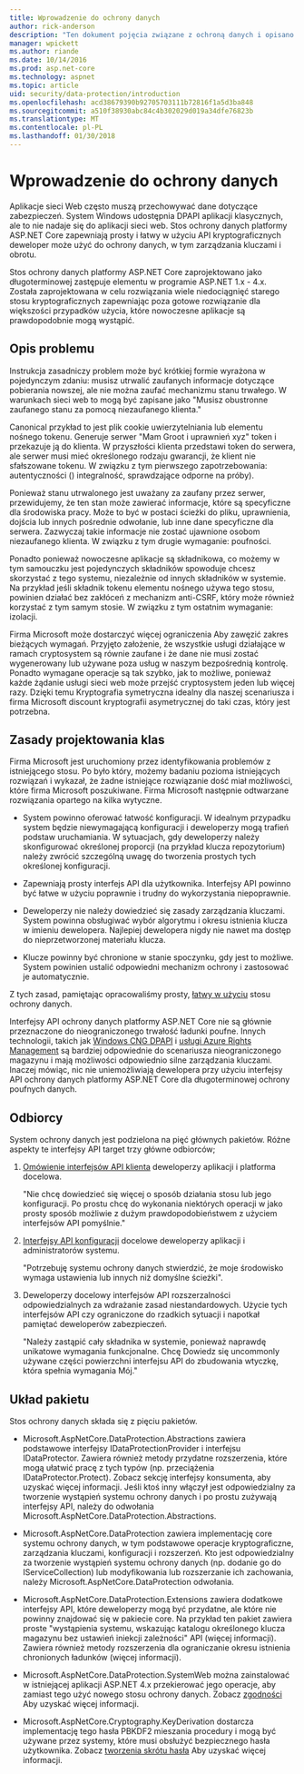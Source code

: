 ```yaml
---
title: Wprowadzenie do ochrony danych
author: rick-anderson
description: "Ten dokument pojęcia związane z ochroną danych i opisano zasady projektowania skojarzone podstawowych interfejsów API platformy ASP.NET."
manager: wpickett
ms.author: riande
ms.date: 10/14/2016
ms.prod: asp.net-core
ms.technology: aspnet
ms.topic: article
uid: security/data-protection/introduction
ms.openlocfilehash: acd38679390b92705703111b72816f1a5d3ba848
ms.sourcegitcommit: a510f38930abc84c4b302029d019a34dfe76823b
ms.translationtype: MT
ms.contentlocale: pl-PL
ms.lasthandoff: 01/30/2018
---
```

# <a name="introduction-to-data-protection"></a>Wprowadzenie do ochrony danych

Aplikacje sieci Web często muszą przechowywać dane dotyczące zabezpieczeń. System Windows udostępnia DPAPI aplikacji klasycznych, ale to nie nadaje się do aplikacji sieci web. Stos ochrony danych platformy ASP.NET Core zapewniają prosty i łatwy w użyciu API kryptograficznych deweloper może użyć do ochrony danych, w tym zarządzania kluczami i obrotu.

Stos ochrony danych platformy ASP.NET Core zaprojektowano jako długoterminowej zastępuje <machineKey> elementu w programie ASP.NET 1.x - 4.x. Została zaprojektowana w celu rozwiązania wiele niedociągnięć starego stosu kryptograficznych zapewniając poza gotowe rozwiązanie dla większości przypadków użycia, które nowoczesne aplikacje są prawdopodobnie mogą wystąpić.

## <a name="problem-statement"></a>Opis problemu

Instrukcja zasadniczy problem może być krótkiej formie wyrażona w pojedynczym zdaniu: musisz utrwalić zaufanych informacje dotyczące pobierania nowszej, ale nie można zaufać mechanizmu stanu trwałego. W warunkach sieci web to mogą być zapisane jako "Musisz obustronne zaufanego stanu za pomocą niezaufanego klienta."

Canonical przykład to jest plik cookie uwierzytelniania lub elementu nośnego tokenu. Generuje serwer "Mam Groot i uprawnień xyz" token i przekazuje ją do klienta. W przyszłości klienta przedstawi token do serwera, ale serwer musi mieć określonego rodzaju gwarancji, że klient nie sfałszowane tokenu. W związku z tym pierwszego zapotrzebowania: autentyczności () integralność, sprawdzające odporne na próby).

Ponieważ stanu utrwalonego jest uważany za zaufany przez serwer, przewidujemy, że ten stan może zawierać informacje, które są specyficzne dla środowiska pracy. Może to być w postaci ścieżki do pliku, uprawnienia, dojścia lub innych pośrednie odwołanie, lub inne dane specyficzne dla serwera. Zazwyczaj takie informacje nie zostać ujawnione osobom niezaufanego klienta. W związku z tym drugie wymaganie: poufności.

Ponadto ponieważ nowoczesne aplikacje są składnikowa, co możemy w tym samouczku jest pojedynczych składników spowoduje chcesz skorzystać z tego systemu, niezależnie od innych składników w systemie. Na przykład jeśli składnik tokenu elementu nośnego używa tego stosu, powinien działać bez zakłóceń z mechanizm anti-CSRF, który może również korzystać z tym samym stosie. W związku z tym ostatnim wymaganie: izolacji.

Firma Microsoft może dostarczyć więcej ograniczenia Aby zawęzić zakres bieżących wymagań. Przyjęto założenie, że wszystkie usługi działające w ramach cryptosystem są równie zaufane i że dane nie musi zostać wygenerowany lub używane poza usług w naszym bezpośrednią kontrolę. Ponadto wymagane operacje są tak szybko, jak to możliwe, ponieważ każde żądanie usługi sieci web może przejść cryptosystem jeden lub więcej razy. Dzięki temu Kryptografia symetryczna idealny dla naszej scenariusza i firma Microsoft discount kryptografii asymetrycznej do taki czas, który jest potrzebna.

## <a name="design-philosophy"></a>Zasady projektowania klas

Firma Microsoft jest uruchomiony przez identyfikowania problemów z istniejącego stosu. Po było który, możemy badaniu pozioma istniejących rozwiązań i wykazał, że żadne istniejące rozwiązanie dość miał możliwości, które firma Microsoft poszukiwane. Firma Microsoft następnie odtwarzane rozwiązania opartego na kilka wytyczne.

* System powinno oferować łatwość konfiguracji. W idealnym przypadku system będzie niewymagającą konfiguracji i deweloperzy mogą trafień podstaw uruchamiania. W sytuacjach, gdy deweloperzy należy skonfigurować określonej proporcji (na przykład klucza repozytorium) należy zwrócić szczególną uwagę do tworzenia prostych tych określonej konfiguracji.

* Zapewniają prosty interfejs API dla użytkownika. Interfejsy API powinno być łatwe w użyciu poprawnie i trudny do wykorzystania niepoprawnie.

* Deweloperzy nie należy dowiedzieć się zasady zarządzania kluczami. System powinna obsługiwać wybór algorytmu i okresu istnienia klucza w imieniu dewelopera. Najlepiej dewelopera nigdy nie nawet ma dostęp do nieprzetworzonej materiału klucza.

* Klucze powinny być chronione w stanie spoczynku, gdy jest to możliwe. System powinien ustalić odpowiedni mechanizm ochrony i zastosować je automatycznie.

Z tych zasad, pamiętając opracowaliśmy prosty, [łatwy w użyciu](using-data-protection.md) stosu ochrony danych.

Interfejsy API ochrony danych platformy ASP.NET Core nie są głównie przeznaczone do nieograniczonego trwałość ładunki poufne. Innych technologii, takich jak [Windows CNG DPAPI](https://msdn.microsoft.com/library/windows/desktop/hh706794%28v=vs.85%29.aspx) i [usługi Azure Rights Management](https://docs.microsoft.com/rights-management/) są bardziej odpowiednie do scenariusza nieograniczonego magazynu i mają możliwości odpowiednio silne zarządzania kluczami. Inaczej mówiąc, nic nie uniemożliwiają dewelopera przy użyciu interfejsy API ochrony danych platformy ASP.NET Core dla długoterminowej ochrony poufnych danych.

## <a name="audience"></a>Odbiorcy

System ochrony danych jest podzielona na pięć głównych pakietów. Różne aspekty te interfejsy API target trzy główne odbiorców;

1. [Omówienie interfejsów API klienta](consumer-apis/overview.md) deweloperzy aplikacji i platforma docelowa.

   "Nie chcę dowiedzieć się więcej o sposób działania stosu lub jego konfiguracji. Po prostu chcę do wykonania niektórych operacji w jako prosty sposób możliwie z dużym prawdopodobieństwem z użyciem interfejsów API pomyślnie."

2. [Interfejsy API konfiguracji](configuration/overview.md) docelowe deweloperzy aplikacji i administratorów systemu.

   "Potrzebuję systemu ochrony danych stwierdzić, że moje środowisko wymaga ustawienia lub innych niż domyślne ścieżki".

3. Deweloperzy docelowy interfejsów API rozszerzalności odpowiedzialnych za wdrażanie zasad niestandardowych. Użycie tych interfejsów API czy ograniczone do rzadkich sytuacji i napotkał pamiętać deweloperów zabezpieczeń.

   "Należy zastąpić cały składnika w systemie, ponieważ naprawdę unikatowe wymagania funkcjonalne. Chcę Dowiedz się uncommonly używane części powierzchni interfejsu API do zbudowania wtyczkę, która spełnia wymagania Mój."

## <a name="package-layout"></a>Układ pakietu

Stos ochrony danych składa się z pięciu pakietów.

* Microsoft.AspNetCore.DataProtection.Abstractions zawiera podstawowe interfejsy IDataProtectionProvider i interfejsu IDataProtector. Zawiera również metody przydatne rozszerzenia, które mogą ułatwić pracę z tych typów (np. przeciążenia IDataProtector.Protect). Zobacz sekcję interfejsy konsumenta, aby uzyskać więcej informacji. Jeśli ktoś inny włączył jest odpowiedzialny za tworzenie wystąpień systemu ochrony danych i po prostu zużywają interfejsy API, należy do odwołania Microsoft.AspNetCore.DataProtection.Abstractions.

* Microsoft.AspNetCore.DataProtection zawiera implementację core systemu ochrony danych, w tym podstawowe operacje kryptograficzne, zarządzania kluczami, konfiguracji i rozszerzeń. Kto jest odpowiedzialny za tworzenie wystąpień systemu ochrony danych (np. dodanie go do IServiceCollection) lub modyfikowania lub rozszerzanie ich zachowania, należy Microsoft.AspNetCore.DataProtection odwołania.

* Microsoft.AspNetCore.DataProtection.Extensions zawiera dodatkowe interfejsy API, które deweloperzy mogą być przydatne, ale które nie powinny znajdować się w pakiecie core. Na przykład ten pakiet zawiera proste "wystąpienia systemu, wskazując katalogu określonego klucza magazynu bez ustawień iniekcji zależności" API (więcej informacji). Zawiera również metody rozszerzenia dla ograniczanie okresu istnienia chronionych ładunków (więcej informacji).

* Microsoft.AspNetCore.DataProtection.SystemWeb można zainstalować w istniejącej aplikacji ASP.NET 4.x przekierować jego <machineKey> operacje, aby zamiast tego użyć nowego stosu ochrony danych. Zobacz [zgodności](compatibility/replacing-machinekey.md#compatibility-replacing-machinekey) Aby uzyskać więcej informacji.

* Microsoft.AspNetCore.Cryptography.KeyDerivation dostarcza implementację tego hasła PBKDF2 mieszania procedury i mogą być używane przez systemy, które musi obsłużyć bezpiecznego hasła użytkownika. Zobacz [tworzenia skrótu hasła](consumer-apis/password-hashing.md) Aby uzyskać więcej informacji.
